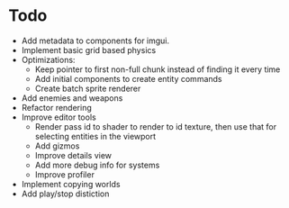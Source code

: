 # Todo
- Add metadata to components for imgui.
- Implement basic grid based physics
- Optimizations:
  - Keep pointer to first non-full chunk instead of finding it every time
  - Add initial components to create entity commands
  - Create batch sprite renderer
- Add enemies and weapons
- Refactor rendering
- Improve editor tools
  - Render pass id to shader to render to id texture, then use that for selecting entities in the viewport
  - Add gizmos
  - Improve details view
  - Add more debug info for systems
  - Improve profiler
- Implement copying worlds
- Add play/stop distiction
